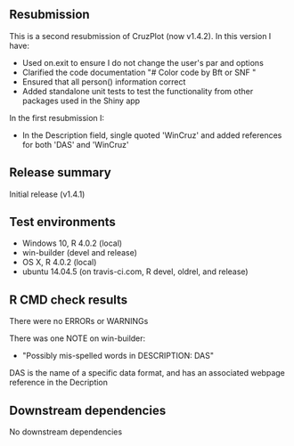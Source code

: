 ## Resubmission
This is a second resubmission of CruzPlot (now v1.4.2). In this version I have:
* Used on.exit to ensure I do not change the user's par and options
* Clarified the code documentation "# Color code by Bft or SNF "
* Ensured that all person() information correct
* Added standalone unit tests to test the functionality from other packages used in the Shiny app

In the first resubmission I: 
* In the Description field, single quoted 'WinCruz' and added references for both 'DAS' and 'WinCruz'

## Release summary
Initial release (v1.4.1)

## Test environments
* Windows 10, R 4.0.2 (local)
* win-builder (devel and release)
* OS X, R 4.0.2 (local)
* ubuntu 14.04.5 (on travis-ci.com, R devel, oldrel, and release)

## R CMD check results
There were no ERRORs or WARNINGs

There was one NOTE on win-builder: 

* "Possibly mis-spelled words in DESCRIPTION: DAS"

DAS is the name of a specific data format, and has an associated webpage reference in the Decription

## Downstream dependencies
No downstream dependencies
